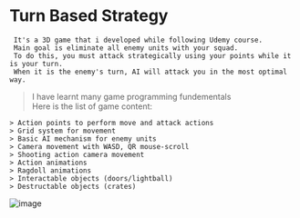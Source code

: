 # Turn Based Strategy

     It's a 3D game that i developed while following Udemy course.
     Main goal is eliminate all enemy units with your squad.
     To do this, you must attack strategically using your points while it is your turn. 
     When it is the enemy's turn, AI will attack you in the most optimal way.
      
> I have learnt many game programming fundementals    
    Here is the list of game content:

    > Action points to perform move and attack actions
    > Grid system for movement
    > Basic AI mechanism for enemy units
    > Camera movement with WASD, QR mouse-scroll
    > Shooting action camera movement
    > Action animations
    > Ragdoll animations
    > Interactable objects (doors/lightball)
    > Destructable objects (crates)
    

![image](https://github.com/FurkanGundogan/Unity-TurnBased-Strategy-Game/assets/43653193/89306287-a399-4b00-a25b-9ac9e2a2bd2d)
